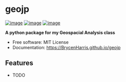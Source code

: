 # geojp


[![image](https://img.shields.io/pypi/v/geojp.svg)](https://pypi.python.org/pypi/geojp)
[![image](https://img.shields.io/conda/vn/conda-forge/geojp.svg)](https://anaconda.org/conda-forge/geojp)
[![image](https://colab.research.google.com/assets/colab-badge.svg)](https://colab.research.google.com/drive/1jgndrLCU7EDAJQ8IF-GfRejww3FTqAfK#scrollTo=GKdBSpiJXXlm)


**A python package for my Geospacial Analysis class**


-   Free software: MIT License
-   Documentation: https://BrycenHarris.github.io/geojp
    

## Features

-   TODO
